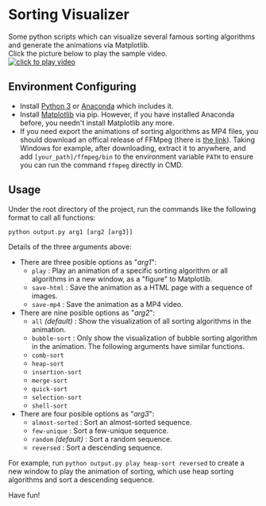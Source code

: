 # Sorting Visualizer
Some python scripts which can visualize several famous sorting algorithms and generate the animations via Matplotlib.  
Click the picture below to play the sample video.  
[![click to play video](https://raw.githubusercontent.com/zamhown/sorting-visualizer/master/img/play_video.jpg)](https://www.bilibili.com/video/av25140582/)
## Environment Configuring
* Install [Python 3](https://www.python.org/downloads/) or [Anaconda](https://www.anaconda.com/download/) which includes it.
* Install [Matplotlib](https://matplotlib.org/users/installing.html) via pip. However, if you have installed Anaconda before, you needn't install Matplotlib any more.
* If you need export the animations of sorting algorithms as MP4 files, you should download an offical release of FFMpeg (there is [the link](https://ffmpeg.zeranoe.com/builds/)). Taking Windows for example, after downloading, extract it to anywhere, and add `[your_path]/ffmpeg/bin` to the environment variable `PATH` to ensure you can run the command `ffmpeg` directly in CMD.
## Usage
Under the root directory of the project, run the commands like the following format to call all functions:  
```
python output.py arg1 [arg2 [arg3]]  
```
Details of the three arguments above:  
* There are three posible options as "*arg1*":
    * `play` : Play an animation of a specific sorting algorithm or all algorithms in a new window, as a "figure" to Matplotlib.
    * `save-html` : Save the animation as a HTML page with a sequence of images.
    * `save-mp4` : Save the animation as a MP4 video.
* There are nine posible options as "*arg2*":
    * `all` *(default)* : Show the visualization of all sorting algorithms in the animation.
    * `bubble-sort` : Only show the visualization of bubble sorting algorithm in the animation. The following arguments have similar functions.
    * `comb-sort`
    * `heap-sort`
    * `insertion-sort`
    * `merge-sort`
    * `quick-sort`
    * `selection-sort`
    * `shell-sort`
* There are four posible options as "*arg3*":
    * `almost-sorted` : Sort an almost-sorted sequence.
    * `few-unique` : Sort a few-unique sequence.
    * `random` *(default)* : Sort a random sequence.
    * `reversed` : Sort a descending sequence.  

For example, run `python output.py play heap-sort reversed` to create a new window to play the animation of sorting, which use heap sorting algorithms and sort a descending sequence.  

Have fun!
